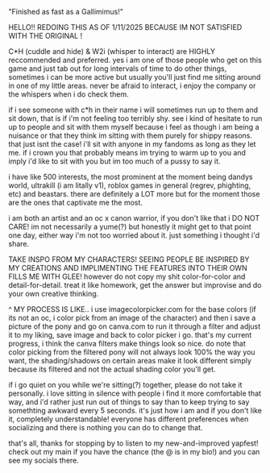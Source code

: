 "Finished as fast as a Gallimimus!"

HELLO!! REDOING THIS AS OF 1/11/2025 BECAUSE IM NOT SATISFIED WITH THE ORIGINAL !

C*H (cuddle and hide) & W2i (whisper to interact) are HIGHLY reccommended and preferred. yes i am one of those people who get on this game and just tab out for long intervals of time to do other things, sometimes i can be more active but usually you'll just find me sitting around in one of my little areas. never be afraid to interact, i enjoy the company or the whispers when i do check them.

if i see someone with c*h in their name i will sometimes run up to them and sit down, that is if i'm not feeling too terribly shy. see i kind of hesitate to run up to people and sit with them myself because i feel as though i am being a nuisance or that they think im sitting with them purely for shippy reasons. that just isnt the case! i'll sit with anyone in my fandoms as long as they let me. if i crown you that probably means im trying to warm up to you and imply i'd like to sit with you but im too much of a pussy to say it.

i have like 500 interests, the most prominent at the moment being dandys world, ultrakill (i am litally v1), roblox games in general (regrev, phighting, etc) and beastars. there are definitely a LOT more but for the moment those are the ones that captivate me the most.

i am both an artist and an oc x canon warrior, if you don't like that i DO NOT CARE! im not necessarily a yume(?) but honestly it might get to that point one day, either way i'm not too worried about it. just something i thought i'd share.

TAKE INSPO FROM MY CHARACTERS! SEEING PEOPLE BE INSPIRED BY MY CREATIONS AND IMPLIMENTING THE FEATURES INTO THEIR OWN FILLS ME WITH GLEE! however do not copy my shit color-for-color and detail-for-detail. treat it like homework, get the answer but improvise and do your own creative thinking. 

^ MY PROCESS IS LIKE.. i use imagecolorpicker.com for the base colors (if its not an oc, i color pick from an image of the character) and then i save a picture of the pony and go on canva.com to run it through a filter and adjust it to my liking, save image and back to color picker i go. that's my current progress, i think the canva filters make things look so nice. do note that color picking from the filtered pony will not always look 100% the way you want, the shading/shadows on certain areas make it look different simply because its filtered and not the actual shading color you'll get.

if i go quiet on you while we're sitting(?) together, please do not take it personally. i love sitting in silence with people i find it more comfortable that way, and i'd rather just run out of things to say than to keep trying to say somethting awkward every 5 seconds. it's just how i am and if you don't like it, completely understandable! everyone has different preferences when socializing and there is nothing you can do to change that.

that's all, thanks for stopping by to listen to my new-and-improved yapfest! check out my main if you have the chance (the @ is in my bio!) and you can see my socials there.
